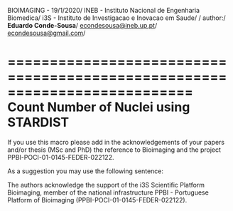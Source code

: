 BIOIMAGING - 19/1/2020/
INEB -  Instituto Nacional de Engenharia Biomedica/
i3S - Instituto de Investigacao e Inovacao em Saude/
/
author:/
**Eduardo Conde-Sousa**/
[econdesousa@ineb.up.pt](mailto:econdesousa@ineb.up.pt)/
[econdesousa@gmail.com](mailto:econdesousa@gmail.com)/

========================================================================== 
**Count Number of Nuclei using STARDIST**
========================================================================== 


If you use this macro please add in the acknowledgements 
of your papers and/or thesis (MSc and PhD) the reference 
to Bioimaging and the project PPBI-POCI-01-0145-FEDER-022122. 

As a suggestion you may use the following sentence:

The authors acknowledge the support of the i3S Scientific Platform 
Bioimaging, member of the national infrastructure 
PPBI - Portuguese Platform of Bioimaging (PPBI-POCI-01-0145-FEDER-022122).
